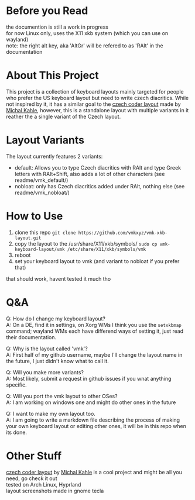 # Before you Read
the documention is still a work in progress<br>
for now Linux only, uses the X11 xkb system (which you can use on wayland)<br>
note: the right alt key, aka 'AltGr' will be refered to as 'RAlt' in the documentation<br>

# About This Project
This project is a collection of keyboard layouts mainly targeted for people who prefer the US keyboard layout but need to write czech diacritics. While not inspired by it, it has a similar goal to the [czech coder layout](https://github.com/michalkahle/czech-coder-xkb) made by [Michal Kahle](https://github.com/michalkahle), however, this is a standalone layout with multiple variants in it reather the a single variant of the Czech layout.

# Layout Variants
The layout currently features 2 variants:
* default: Allows you to type Czech diacritics with RAlt and type Greek letters with RAlt+Shift, also adds a lot of other characters (see readme/vmk_default/)
* nobloat: only has Czech diacritics added under RAlt, nothing else (see readme/vmk_nobloat/)

# How to Use
1.  clone this repo `git clone https://github.com/vmkxyz/vmk-xkb-layout.git`
2.  copy the layout to the /usr/share/X11/xkb/symbols/ `sudo cp vmk-keyboard-layout/vmk /etc/share/X11/xkb/symbols/vmk`
3.  reboot
4.  set your keyboard layout to vmk (and variant to nobloat if you prefer that)

that should work, havent tested it much tho

# Q&A
Q: How do I change my keyboard layout?<br>
A: On a DE, find it in settings, on Xorg WMs I think you use the `setxkbmap` command; wayland WMs each have differend ways of setting it, just read their documentation.

Q: Why is the layout called 'vmk'?<br>
A: First half of my github username, maybe I'll change the layout name in the future, I just didn't know what to call it.

Q: Will you make more variants?<br>
A: Most likely, submit a request in github issues if you wnat anything specific.

Q: Will you port the vmk layout to other OSes?<br>
A: I am working on windows one and might do other ones in the future

Q: I want to make my own layout too.<br>
A: I am going to write a markdown file describing the process of making your own keyboard layout or editing other ones, it will be in this repo when its done.

# Other Stuff
[czech coder layout](https://github.com/michalkahle/czech-coder-xkb) by [Michal Kahle](https://github.com/michalkahle) is a cool project and might be all you need, go check it out<br>
tested on Arch Linux, Hyprland<br>
layout screenshots made in gnome tecla
